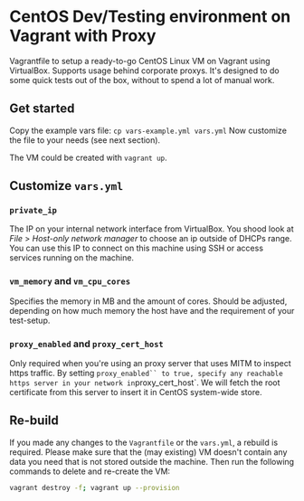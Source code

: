 # CentOS Dev/Testing environment on Vagrant with Proxy

Vagrantfile to setup a ready-to-go CentOS Linux VM on Vagrant using VirtualBox. Supports usage behind corporate proxys. It's designed to do some quick tests out of the box, without to spend a lot of manual work.

## Get started

Copy the example vars file: `cp vars-example.yml vars.yml`
Now customize the file to your needs (see next section).

The VM could be created with `vagrant up`.

## Customize `vars.yml`

### `private_ip`

The IP on your internal network interface from VirtualBox. You shood look at _File_ > _Host-only network manager_ to choose an ip outside of DHCPs range. You can use this IP to connect on this machine using SSH or access services running on the machine.

### `vm_memory` and `vm_cpu_cores`

Specifies the memory in MB and the amount of cores. Should be adjusted, depending on how much memory the host have and the requirement of your test-setup.

### `proxy_enabled` and `proxy_cert_host`

Only required when you're using an proxy server that uses MITM to inspect https traffic. By setting ` proxy_enabled`` to true, specify any reachable https server in your network in `proxy_cert_host`. We will fetch the root certificate from this server to insert it in CentOS system-wide store.

## Re-build

If you made any changes to the `Vagrantfile` or the `vars.yml`, a rebuild is required. Please make sure that the (may existing) VM doesn't contain any data you need that is not stored outside the machine. Then run the following commands to delete and re-create the VM:

```bash
vagrant destroy -f; vagrant up --provision
```
